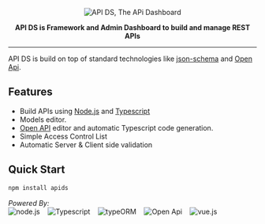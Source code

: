<p align="center">
  <img alt='API DS, The APi Dashboard' src='https://raw.githubusercontent.com/apids/apids/master/logo/public/logox150.png'>
</p>
<p align="center">
  <strong>API DS is Framework and Admin Dashboard to build and manage REST APIs</strong>
</p>

---

API DS is build on top of standard technologies like [json-schema](http://json-schema.org/) and [Open Api](https://www.openapis.org/).

## Features

- Build APIs using [Node.js](https://nodejs.org/en/) and [Typescript](https://www.typescriptlang.org/)
- Models editor.
- [Open API](https://www.openapis.org/) editor and automatic Typescript code generation.
- Simple Access Control List
- Automatic Server & Client side validation


## Quick Start

```sh
npm install apids
```



*Powered By:*   
![node.js](https://github.com/apids/apids/blob/master/logo/other_logos/node.png?raw=true) &nbsp;&nbsp;
![Typescript](https://github.com/apids/apids/blob/master/logo/other_logos/ts.png?raw=true) &nbsp;&nbsp;
![typeORM](https://github.com/apids/apids/blob/master/logo/other_logos/typeorm.png?raw=true) &nbsp;&nbsp;
![Open Api](https://github.com/apids/apids/blob/master/logo/other_logos/open-api.png?raw=true) &nbsp;&nbsp;
![vue.js](https://github.com/apids/apids/blob/master/logo/other_logos/vue.js.png?raw=true) &nbsp;&nbsp;
